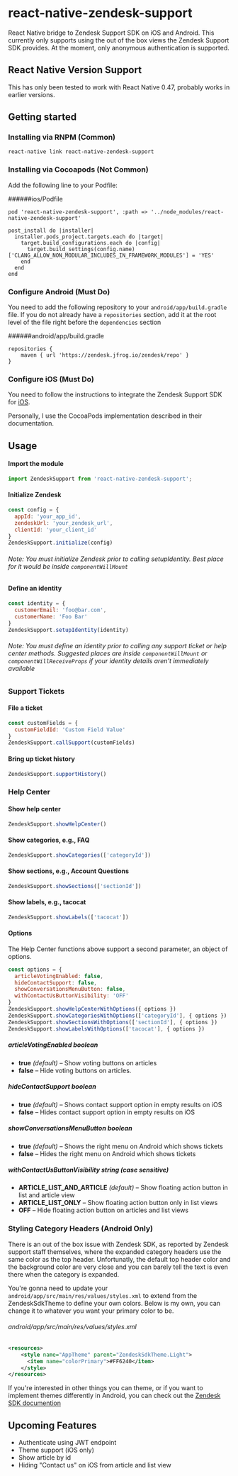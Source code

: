 # react-native-zendesk-support
React Native bridge to Zendesk Support SDK on iOS and Android. This currently only supports using the out of the box views the Zendesk Support SDK provides. At the moment, only anonymous authentication is supported.

## React Native Version Support

This has only been tested to work with React Native 0.47, probably works in earlier versions.

## Getting started

### Installing via RNPM (Common)
```
react-native link react-native-zendesk-support
```

### Installing via Cocoapods (Not Common)

Add the following line to your Podfile:

######ios/Podfile
```
pod 'react-native-zendesk-support', :path => '../node_modules/react-native-zendesk-support'

post_install do |installer|
  installer.pods_project.targets.each do |target|
    target.build_configurations.each do |config|
      target.build_settings(config.name)['CLANG_ALLOW_NON_MODULAR_INCLUDES_IN_FRAMEWORK_MODULES'] = 'YES'
    end
  end
end
```

### Configure Android (Must Do)
You need to add the following repository to your `android/app/build.gradle` file. If you do not already have a `repositories` section, add it at the root level of the file right before the `dependencies` section

######android/app/build.gradle
```
repositories {
    maven { url 'https://zendesk.jfrog.io/zendesk/repo' }
}
```

### Configure iOS (Must Do)
You need to follow the instructions to integrate the Zendesk Support SDK for [iOS](https://developer.zendesk.com/embeddables/docs/ios/integrate_sdk).

Personally, I use the CocoaPods implementation described in their documentation.

## Usage

#### Import the module
```js
import ZendeskSupport from 'react-native-zendesk-support';
```

#### Initialize Zendesk
```js
const config = {
  appId: 'your_app_id',
  zendeskUrl: 'your_zendesk_url',
  clientId: 'your_client_id'
}
ZendeskSupport.initialize(config)
```
###### Note: You must initialize Zendesk prior to calling setupIdentity. Best place for it would be inside `componentWillMount`

#### Define an identity
```js
const identity = {
  customerEmail: 'foo@bar.com',
  customerName: 'Foo Bar'
}
ZendeskSupport.setupIdentity(identity)
```
###### Note: You must define an identity prior to calling any support ticket or help center methods. Suggested places are inside `componentWillMount` or `componentWillReceiveProps` if your identity details aren't immediately available

### Support Tickets

#### File a ticket
```js
const customFields = {
  customFieldId: 'Custom Field Value'
}
ZendeskSupport.callSupport(customFields)
```

#### Bring up ticket history
```js
ZendeskSupport.supportHistory()
```

### Help Center

#### Show help center
```js
ZendeskSupport.showHelpCenter()
```

#### Show categories, e.g., FAQ
```js
ZendeskSupport.showCategories(['categoryId'])
```

#### Show sections, e.g., Account Questions
```js
ZendeskSupport.showSections(['sectionId'])
```

#### Show labels, e.g., tacocat
```js
ZendeskSupport.showLabels(['tacocat'])
```

#### Options
The Help Center functions above support a second parameter, an object of options.
```js
const options = {
  articleVotingEnabled: false,
  hideContactSupport: false,
  showConversationsMenuButton: false,
  withContactUsButtonVisibility: 'OFF'
}
ZendeskSupport.showHelpCenterWithOptions({ options })
ZendeskSupport.showCategoriesWithOptions(['categoryId'], { options })
ZendeskSupport.showSectionsWithOptions(['sectionId'], { options })
ZendeskSupport.showLabelsWithOptions(['tacocat'], { options })
```

##### articleVotingEnabled _boolean_
* **true** _(default)_ – Show voting buttons on articles
* **false** – Hide voting buttons on articles.

##### hideContactSupport _boolean_
* **true** _(default)_ – Shows contact support option in empty results on iOS
* **false** – Hides contact support option in empty results on iOS

##### showConversationsMenuButton _boolean_
* **true** _(default)_ – Shows the right menu on Android which shows tickets
* **false** – Hides the right menu on Android which shows tickets

##### withContactUsButtonVisibility _string (case sensitive)_
* **ARTICLE_LIST_AND_ARTICLE** _(default)_ – Show floating action button in list and article view
* **ARTICLE_LIST_ONLY** – Show floating action button only in list views
* **OFF** – Hide floating action button on articles and list views

### Styling Category Headers (Android Only)
There is an out of the box issue with Zendesk SDK, as reported by Zendesk support staff themselves, where the expanded category headers use the same color as the top header. Unfortunatly, the default top header color and the background color are very close and you can barely tell the text is even there when the category is expanded.

You're gonna need to update your `android/app/src/main/res/values/styles.xml` to extend from the ZendeskSdkTheme to define your own colors. Below is my own, you can change it to whatever you want your primary color to be.

###### android/app/src/main/res/values/styles.xml
```xml
<resources>
    <style name="AppTheme" parent="ZendeskSdkTheme.Light">
      <item name="colorPrimary">#FF6240</item>
    </style>
</resources>
```

If you're interested in other things you can theme, or if you want to implement themes differently in Android, you can check out the [Zendesk SDK documention](https://developer.zendesk.com/embeddables/docs/android/customize_the_look)

## Upcoming Features
* Authenticate using JWT endpoint
* Theme support (iOS only)
* Show article by id
* Hiding "Contact us" on iOS from article and list view
